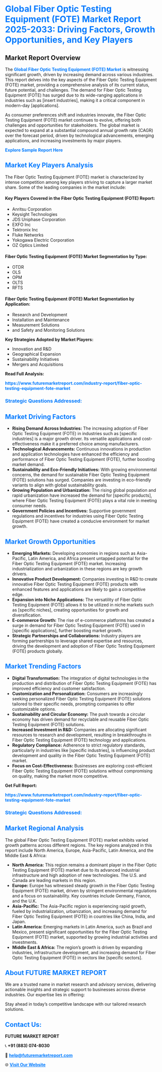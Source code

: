 <h1 style="color: #007BFF;">Global Fiber Optic Testing Equipment (FOTE) Market Report 2025-2033: Driving Factors, Growth Opportunities, and Key Players</h1>

<section id="overview">
<h2>Market Report Overview</h2>
<p>The <a href="https://www.futuremarketreport.com/industry-report/fiber-optic-testing-equipment-fote-market" style="color: #007BFF; text-decoration: none;"><strong>Global Fiber Optic Testing Equipment (FOTE) Market</strong></a> is witnessing significant growth, driven by increasing demand across various industries. This report delves into the key aspects of the Fiber Optic Testing Equipment (FOTE) market, providing a comprehensive analysis of its current status, future potential, and challenges. The demand for Fiber Optic Testing Equipment (FOTE) has surged due to its wide-ranging applications in industries such as [insert industries], making it a critical component in modern-day [applications].</p>
<p>As consumer preferences shift and industries innovate, the Fiber Optic Testing Equipment (FOTE) market continues to evolve, offering both challenges and opportunities for stakeholders. The global market is expected to expand at a substantial compound annual growth rate (CAGR) over the forecast period, driven by technological advancements, emerging applications, and increasing investments by major players.</p>
</section>

<section id="overview">
<p><a href="https://www.futuremarketreport.com/request-sample/reportId=85195" style="color: #007BFF; text-decoration: none;"><strong>Explore Sample Report Here</strong></a></p>
</section>

<section id="key-players">
<h2 style="color: #007BFF;">Market Key Players Analysis</h2>
<p>The Fiber Optic Testing Equipment (FOTE) market is characterized by intense competition among key players striving to capture a larger market share. Some of the leading companies in the market include:</p>
<h4>Key Players Covered in the Fiber Optic Testing Equipment (FOTE) Report:</h4>
<ul><li>Anritsu Corporation</li><li>Keysight Technologies</li><li>JDS Uniphase Corporation</li><li>EXFO Inc</li><li>Tektronix Inc</li><li>Fluke Networks</li><li>Yokogawa Electric Corporation</li><li>OZ Optics Limited</li></ul>
<h4>Fiber Optic Testing Equipment (FOTE) Market Segmentation by Type:</h4>
<ul><li>OTDR</li><li>OLS</li><li>OPM</li><li>OLTS</li><li>RFTS</li></ul>

<h4>Fiber Optic Testing Equipment (FOTE) Market Segmentation by Application:</h4>
<ul><li>Research and Development</li><li>Installation and Maintenance</li><li>Measurement Solutions</li><li>and Safety and Monitoring Solutions</li></ul>
<p><strong>Key Strategies Adopted by Market Players:</strong></p>
<ul>
<li>Innovation and R&D</li>
<li>Geographical Expansion</li>
<li>Sustainability Initiatives</li>
<li>Mergers and Acquisitions</li>
</ul>
</section>

<section>
<p><strong>Read Full Analysis: </strong></p><a href="https://www.futuremarketreport.com/industry-report/fiber-optic-testing-equipment-fote-market" style="color: #007BFF; text-decoration: none;"><strong>https://www.futuremarketreport.com/industry-report/fiber-optic-testing-equipment-fote-market</strong></a>
<h3 style="color: #007BFF;">Strategic Questions Addressed:</h3>
</section>

<section id="driving-factors">
<h2 style="color: #007BFF;">Market Driving Factors</h2>
<ul>
<li><strong>Rising Demand Across Industries:</strong> The increasing adoption of Fiber Optic Testing Equipment (FOTE) in industries such as [specific industries] is a major growth driver. Its versatile applications and cost-effectiveness make it a preferred choice among manufacturers.</li>
<li><strong>Technological Advancements:</strong> Continuous innovations in production and application technologies have enhanced the efficiency and performance of Fiber Optic Testing Equipment (FOTE), further boosting market demand.</li>
<li><strong>Sustainability and Eco-Friendly Initiatives:</strong> With growing environmental concerns, the demand for sustainable Fiber Optic Testing Equipment (FOTE) solutions has surged. Companies are investing in eco-friendly variants to align with global sustainability goals.</li>
<li><strong>Growing Population and Urbanization:</strong> The rising global population and rapid urbanization have increased the demand for [specific products], where Fiber Optic Testing Equipment (FOTE) plays a vital role in meeting consumer needs.</li>
<li><strong>Government Policies and Incentives:</strong> Supportive government regulations and incentives for industries using Fiber Optic Testing Equipment (FOTE) have created a conducive environment for market growth.</li>
</ul>
</section>

<section id="growth-opportunities">
<h2 style="color: #007BFF;">Market Growth Opportunities</h2>
<ul>
<li><strong>Emerging Markets:</strong> Developing economies in regions such as Asia-Pacific, Latin America, and Africa present untapped potential for the Fiber Optic Testing Equipment (FOTE) market. Increasing industrialization and urbanization in these regions are key growth drivers.</li>
<li><strong>Innovative Product Development:</strong> Companies investing in R&D to create innovative Fiber Optic Testing Equipment (FOTE) products with enhanced features and applications are likely to gain a competitive edge.</li>
<li><strong>Expansion into Niche Applications:</strong> The versatility of Fiber Optic Testing Equipment (FOTE) allows it to be utilized in niche markets such as [specific niches], creating opportunities for growth and diversification.</li>
<li><strong>E-commerce Growth:</strong> The rise of e-commerce platforms has created a surge in demand for Fiber Optic Testing Equipment (FOTE) used in [specific applications], further boosting market growth.</li>
<li><strong>Strategic Partnerships and Collaborations:</strong> Industry players are forming partnerships to leverage shared expertise and resources, driving the development and adoption of Fiber Optic Testing Equipment (FOTE) products globally.</li>
</ul>
</section>

<section id="trending-factors">
<h2 style="color: #007BFF;">Market Trending Factors</h2>
<ul>
<li><strong>Digital Transformation:</strong> The integration of digital technologies in the production and distribution of Fiber Optic Testing Equipment (FOTE) has improved efficiency and customer satisfaction.</li>
<li><strong>Customization and Personalization:</strong> Consumers are increasingly seeking personalized Fiber Optic Testing Equipment (FOTE) solutions tailored to their specific needs, prompting companies to offer customizable options.</li>
<li><strong>Sustainability and Circular Economy:</strong> The push towards a circular economy has driven demand for recyclable and reusable Fiber Optic Testing Equipment (FOTE) solutions.</li>
<li><strong>Increased Investment in R&D:</strong> Companies are allocating significant resources to research and development, resulting in breakthroughs in Fiber Optic Testing Equipment (FOTE) technology and applications.</li>
<li><strong>Regulatory Compliance:</strong> Adherence to strict regulatory standards, particularly in industries like [specific industries], is influencing product development and quality in the Fiber Optic Testing Equipment (FOTE) market.</li>
<li><strong>Focus on Cost-Effectiveness:</strong> Businesses are exploring cost-efficient Fiber Optic Testing Equipment (FOTE) solutions without compromising on quality, making the market more competitive.</li>
</ul>
</section>

<section>
<p><strong>Get Full Report: </strong></p><a href="https://www.futuremarketreport.com/industry-report/fiber-optic-testing-equipment-fote-market" style="color: #007BFF; text-decoration: none;"><strong>https://www.futuremarketreport.com/industry-report/fiber-optic-testing-equipment-fote-market</strong></a>
<h3 style="color: #007BFF;">Strategic Questions Addressed:</h3>
</section>


<section id="regional-analysis">
<h2 style="color: #007BFF;">Market Regional Analysis</h2>
<p>The global Fiber Optic Testing Equipment (FOTE) market exhibits varied growth patterns across different regions. The key regions analyzed in this report include North America, Europe, Asia-Pacific, Latin America, and the Middle East & Africa:</p>
<ul>
<li><strong>North America:</strong> This region remains a dominant player in the Fiber Optic Testing Equipment (FOTE) market due to its advanced industrial infrastructure and high adoption of new technologies. The U.S. and Canada are leading markets in this region.</li>
<li><strong>Europe:</strong> Europe has witnessed steady growth in the Fiber Optic Testing Equipment (FOTE) market, driven by stringent environmental regulations and a focus on sustainability. Key countries include Germany, France, and the U.K.</li>
<li><strong>Asia-Pacific:</strong> The Asia-Pacific region is experiencing rapid growth, fueled by industrialization, urbanization, and increasing demand for Fiber Optic Testing Equipment (FOTE) in countries like China, India, and Japan.</li>
<li><strong>Latin America:</strong> Emerging markets in Latin America, such as Brazil and Mexico, present significant opportunities for the Fiber Optic Testing Equipment (FOTE) market, supported by growing industrial activities and investments.</li>
<li><strong>Middle East & Africa:</strong> The region’s growth is driven by expanding industries, infrastructure development, and increasing demand for Fiber Optic Testing Equipment (FOTE) in sectors like [specific sectors].</li>
</ul>
</section>

<footer>
<h2 style="color: #007BFF;">About FUTURE MARKET REPORT</h2>
<p>We are a trusted name in market research and advisory services, delivering actionable insights and strategic support to businesses across diverse industries. Our expertise lies in offering:</p>

<p>Stay ahead in today’s competitive landscape with our tailored research solutions.</p>

<h2 style="color: #007BFF;">Contact Us:</h2>
<p><strong>FUTURE MARKET REPORT</strong></p>
<p>📞 <strong>+91 (883) 074-8030</strong></p>
<p>📧 <strong><a href="mailto:help@futuremarketreport.com" style="color: #007BFF;">help@futuremarketreport.com</a></strong></p>
<p>🌐 <strong><a href="https://www.futuremarketreport.com/" style="color: #007BFF;">Visit Our Website</a></strong></p>
</footer>